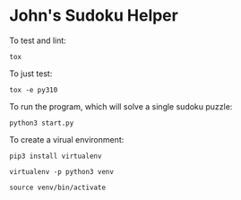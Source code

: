 # John's Sudoku Helper

To test and lint:

`tox`

To just test:

`tox -e py310`

To run the program, which will solve a single sudoku puzzle:

`python3 start.py`

To create a virual environment:

`pip3 install virtualenv`

`virtualenv -p python3 venv`

`source venv/bin/activate`
